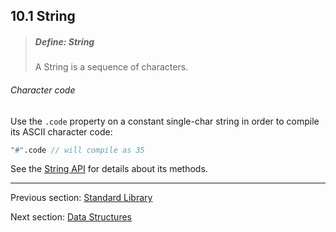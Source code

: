 ## 10.1 String

> ##### Define: String
>
> A String is a sequence of characters.

###### Character code
Use the `.code` property on a constant single-char string in order to compile its ASCII character code:

```haxe
"#".code // will compile as 35
```

See the [String API](http://api.haxe.org/String.html) for details about its methods.

---

Previous section: [Standard Library](std.md)

Next section: [Data Structures](std-ds.md)
